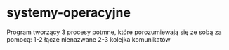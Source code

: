 # systemy-operacyjne
Program tworzący 3 procesy potmne, które porozumiewają się ze sobą za pomocą:
1-2 łącze nienazwane
2-3 kolejka komunikatów
